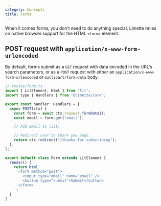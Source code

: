 ```yaml
---
category: Concepts
title: Forms
---
```


When it comes forms, you don't need to do anything special, Limette relies on native browser support for the HTML `<form>` element.

## POST request with `application/x-www-form-urlencoded`

By default, forms submit as a `GET` request with data encoded in the URL's search parameters, or as a `POST` request with either an `application/x-www-form-urlencoded` or `multipart/form-data` body.

```js
// routes/form.ts
import { LitElement, html } from "lit";
import type { Handlers } from "@limette/core";

export const handler: Handlers = {
  async POST(ctx) {
    const form = await ctx.request.formData();
    const email = form.get("email");

    // Add email to list.

    // Redirect user to thank you page.
    return ctx.redirect("/thanks-for-subscribing");
  },
};

export default class Form extends LitElement {
  render() {
    return html`
      <form method="post">
        <input type="email" name="email" />
        <button type="submit">Submit</button>
      </form>
    `;
  }
}
```
